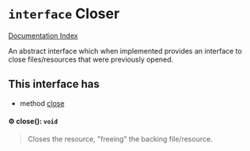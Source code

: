 # `interface` Closer

[Documentation Index](../README.md)

An abstract interface which when implemented provides an interface to close
files/resources that were previously opened.

## This interface has

- method [close](#-close-void)


#### ⚙ close(): `void`

> Closes the resource, "freeing" the backing file/resource.



